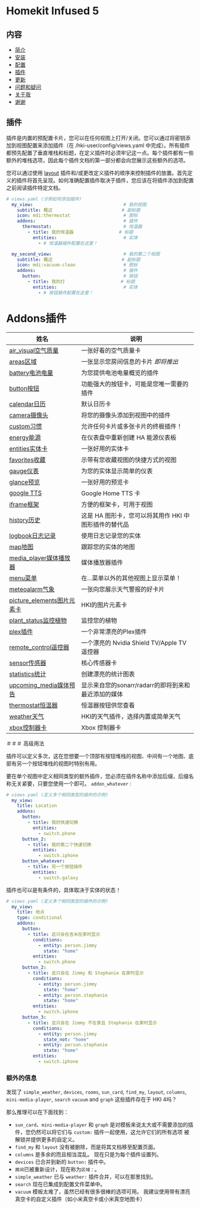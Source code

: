 # Homekit Infused 5

## 内容
- [简介](index.md)
- [安装](installation.md)
- [配置](configuration.md)
- [插件](addons.md)
- [更新](updates.md)
- [问题和疑问](issues.md)
- [关于我](about.md)
- [谢谢](thanks.md)

## 插件
插件是内置的预配置卡片，您可以在任何视图上打开/关闭。您可以通过将密钥添加到视图配置来添加插件（在 /hki-user/config/views.yaml 中完成）。所有插件都预先配置了垂直堆栈和标题，在定义插件时必须牢记这一点。每个插件都有一些额外的堆栈选项，因此每个插件文档的第一部分都会向您展示这些额外的选项。

您可以通过使用 [layout](addons/layout.md) 插件和/或更改定义插件的顺序来控制插件的放置。首先定义的插件将首先呈现。如何准确配置插件取决于插件，您应该在将插件添加到配置之前阅读插件特定文档。

```yaml
# views.yaml (示例如何添加插件)
  my_view:                                  # 我的视图
    subtitle: 概述                          # 副标题
    icon: mdi:thermostat                    # 图标
    addons:                                 # 插件
      thermostat:                           # 恒温器
        - title: 我的恒温器                 # 标题
          entities:                         # 实体
            - # 恒温器插件配置在这里！

  my_second_view:                           # 我的第二个视图
    subtitle: 概述                          # 副标题
    icon: mdi:vacuum-clean                  # 图标
    addons:                                 # 插件
      button:                               # 按钮
        - title: 我的灯                     # 标题
          entities:                         # 实体
            - # 按钮插件配置在这里！
```
# Addons插件

| 姓名 | 说明 |
|--------------------------|-------------------------------------------------------------------------------------------------------------------------------------------------------------------------------------------------------------------------|
| [air_visual空气质量](addons/air-visual.md) | 一张好看的空气质量卡 |
| [areas区域](addons/areas.md) | 一张显示您房间信息的卡片 *即将推出* |
| [battery电池电量](addons/battery.md) | 为您提供电池电量概览的插件 |
| [button按钮](addons/button.md) | 功能强大的按钮卡，可能是您唯一需要的插件 |
| [calendar日历](addons/calendar.md) | 默认日历卡 |
| [camera摄像头](addons/camera.md) | 将您的摄像头添加到视图中的插件 |
| [custom习惯](addons/custom.md) | 允许任何卡片或多张卡片的终极插件！ |
| [energy能源](addons/energy.md) | 在仪表盘中重新创建 HA 能源仪表板 |
| [entities实体卡](addons/entities.md) | 一张好用的实体卡 |
| [favorites收藏](addons/favorites.md) | 示带有您收藏视图的快捷方式的视图 |
| [gauge仪表](addons/gauge.md) | 为您的实体显示简单的仪表 |
| [glance预览](addons/glance.md) | 一张好用的预览卡 |
| [google TTS](addons/google.md) | Google Home TTS 卡 |
| [iframe框架](addons/iframe.md) | 方便的框架卡，可用于视图 |
| [history历史](addons/history.md) | 这是 HA 图形卡，您可以将其用作 HKI 中图形插件的替代品 |
| [logbook日志记录](addons/logbook.md) | 使用日志记录您的实体 |
| [map地图](addons/map.md) | 跟踪您的实体的地图 |
| [media_player媒体播放器](addons/media-player.md) | 媒体播放器插件 |
| [menu菜单](addons/menu.md) | 在...菜单以外的其他视图上显示菜单！ |
| [meteoalarm气象](addons/meteoalarm.md) | 一张向您展示天气警报的好卡片 |
| [picture_elements图片元素卡](addons/picture-elements.md) | HKI的图片元素卡 |
| [plant_status监控植物](addons/plant-status.md) | 监控您的植物 |
| [plex插件](addons/plex.md) | 一个非常漂亮的Plex插件 |
| [remote_control遥控器](addons/remote-control.md) | 一个漂亮的 Nvidia Shield TV/Apple TV 遥控器 |
| [sensor传感器](addons/sensor.md) | 核心传感器卡 |
| [statistics统计](addons/statistics.md) | 创建漂亮的统计图表 |
| [upcoming_media媒体预告](addons/upcoming-media.md) | 显示来自您的sonarr/radarr的即将到来和最近添加的媒体 |
| [thermostat恒温器](addons/thermostat.md) | 恒温器按钮供您查看 |
| [weather天气](addons/weather.md) | HKI的天气插件，选择内置或简单天气 |
| [xbox控制器卡](addons/xbox.md) | Xbox 控制器卡 |

＃＃＃ 高级用法

插件可以定义多次，这在您想要一个顶部有按钮堆栈的视图、中间有一个地图、底部有另一个按钮堆栈的视图时特别有用。

要在单个视图中定义相同类型的额外插件，您必须在插件名称中添加后缀，后缀名称无关紧要，只要您使用一个即可。 `addon_whatever：`

```yaml
# views.yaml (定义多个相同类型的插件的示例)
  my_view:
    title: Location
    addons:
      button:
        - title: 我的快速切换
          entities:
            - switch.phone
      button_2:
        - title: 我的第二个快速切换
          entities:
            - switch.iphone
      button_whatever:
        - title: 另一个按钮插件
          entities:
            - switch.galaxy
```

插件也可以是有条件的，具体取决于实体的状态！

```yaml
# views.yaml (定义多个相同类型的插件的示例)
  my_view:
    title: 地点
    type: conditional
    addons:
      button:
        - title: 这只会在吉米在家时显示
          conditions:
            - entity: person.jimmy
              state: "home"
          entities:
            - switch.phone
      button_2:
        - title: 这只会在 Jimmy 和 Stephanie 在家时显示
          conditions:
            - entity: person.jimmy
              state: "home"
            - entity: person.stephanie
              state: "home"
          entities:
            - switch.iphone
      button_3:
        - title: 这只会在 Jimmy 不在家且 Stephanie 在家时显示
          conditions:
            - entity: person.jimmy
              state_not: "home"
            - entity: person.stephanie
              state: "home"
          entities:
            - switch.iphone
```

### 额外的信息

发现了 `simple_weather`, `devices`, `rooms`, `sun_card`, `find_my`, `layout`, `columns`, `mini-media-player`, `search` `vacuum` and `graph` 这些插件存在于 HKI 4吗？

那么推理可以在下面找到：
- `sun_card`、`mini-media-player` 和 `graph` 是对模板来说太大或不需要添加的插件，您仍然可以将它们与 `custom:` 插件一起使用，这允许它们的所有选项 被解锁并提供更多的自定义。
- `find_my` 和 `layout` 没有被删除，而是将其文档移至配置页面。
- `columns` 是多余的而且相当混乱。 现在只是为每个插件设置列。
- `devices` 已合并到新的 `button:` 插件中。
- `房间`已被重新设计，现在称为`区域：`。
- `simple_weather` 已与 `weather:` 插件合并，可以在那里找到。
- `search` 现在已集成到配置文件菜单中。
- `vacuum` 模板太难了，虽然已经有很多很棒的选项可用。 我建议使用带有漂亮真空卡的自定义插件（如小米真空卡或小米真空地图卡）
